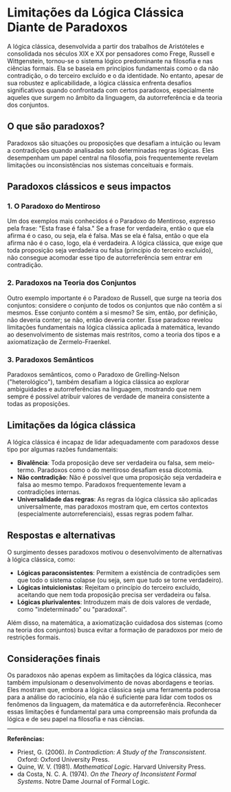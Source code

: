 # Limitações da Lógica Clássica Diante de Paradoxos

A lógica clássica, desenvolvida a partir dos trabalhos de Aristóteles e consolidada nos séculos XIX e XX por pensadores como Frege, Russell e Wittgenstein, tornou-se o sistema lógico predominante na filosofia e nas ciências formais. Ela se baseia em princípios fundamentais como o da não contradição, o do terceiro excluído e o da identidade. No entanto, apesar de sua robustez e aplicabilidade, a lógica clássica enfrenta desafios significativos quando confrontada com certos paradoxos, especialmente aqueles que surgem no âmbito da linguagem, da autorreferência e da teoria dos conjuntos.

## O que são paradoxos?

Paradoxos são situações ou proposições que desafiam a intuição ou levam a contradições quando analisadas sob determinadas regras lógicas. Eles desempenham um papel central na filosofia, pois frequentemente revelam limitações ou inconsistências nos sistemas conceituais e formais.

## Paradoxos clássicos e seus impactos

### 1. O Paradoxo do Mentiroso

Um dos exemplos mais conhecidos é o Paradoxo do Mentiroso, expresso pela frase: "Esta frase é falsa." Se a frase for verdadeira, então o que ela afirma é o caso, ou seja, ela é falsa. Mas se ela é falsa, então o que ela afirma não é o caso, logo, ela é verdadeira. A lógica clássica, que exige que toda proposição seja verdadeira ou falsa (princípio do terceiro excluído), não consegue acomodar esse tipo de autorreferência sem entrar em contradição.

### 2. Paradoxos na Teoria dos Conjuntos

Outro exemplo importante é o Paradoxo de Russell, que surge na teoria dos conjuntos: considere o conjunto de todos os conjuntos que não contêm a si mesmos. Esse conjunto contém a si mesmo? Se sim, então, por definição, não deveria conter; se não, então deveria conter. Esse paradoxo revelou limitações fundamentais na lógica clássica aplicada à matemática, levando ao desenvolvimento de sistemas mais restritos, como a teoria dos tipos e a axiomatização de Zermelo-Fraenkel.

### 3. Paradoxos Semânticos

Paradoxos semânticos, como o Paradoxo de Grelling-Nelson ("heterológico"), também desafiam a lógica clássica ao explorar ambiguidades e autorreferências na linguagem, mostrando que nem sempre é possível atribuir valores de verdade de maneira consistente a todas as proposições.

## Limitações da lógica clássica

A lógica clássica é incapaz de lidar adequadamente com paradoxos desse tipo por algumas razões fundamentais:

- **Bivalência**: Toda proposição deve ser verdadeira ou falsa, sem meio-termo. Paradoxos como o do mentiroso desafiam essa dicotomia.
- **Não contradição**: Não é possível que uma proposição seja verdadeira e falsa ao mesmo tempo. Paradoxos frequentemente levam a contradições internas.
- **Universalidade das regras**: As regras da lógica clássica são aplicadas universalmente, mas paradoxos mostram que, em certos contextos (especialmente autorreferenciais), essas regras podem falhar.

## Respostas e alternativas

O surgimento desses paradoxos motivou o desenvolvimento de alternativas à lógica clássica, como:

- **Lógicas paraconsistentes**: Permitem a existência de contradições sem que todo o sistema colapse (ou seja, sem que tudo se torne verdadeiro).
- **Lógicas intuicionistas**: Rejeitam o princípio do terceiro excluído, aceitando que nem toda proposição precisa ser verdadeira ou falsa.
- **Lógicas plurivalentes**: Introduzem mais de dois valores de verdade, como "indeterminado" ou "paradoxal".

Além disso, na matemática, a axiomatização cuidadosa dos sistemas (como na teoria dos conjuntos) busca evitar a formação de paradoxos por meio de restrições formais.

## Considerações finais

Os paradoxos não apenas expõem as limitações da lógica clássica, mas também impulsionam o desenvolvimento de novas abordagens e teorias. Eles mostram que, embora a lógica clássica seja uma ferramenta poderosa para a análise do raciocínio, ela não é suficiente para lidar com todos os fenômenos da linguagem, da matemática e da autorreferência. Reconhecer essas limitações é fundamental para uma compreensão mais profunda da lógica e de seu papel na filosofia e nas ciências.

---

**Referências:**

- Priest, G. (2006). *In Contradiction: A Study of the Transconsistent*. Oxford: Oxford University Press.
- Quine, W. V. (1981). *Mathematical Logic*. Harvard University Press.
- da Costa, N. C. A. (1974). *On the Theory of Inconsistent Formal Systems*. Notre Dame Journal of Formal Logic.